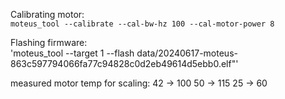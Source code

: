 Calibrating motor:  
`moteus_tool --calibrate --cal-bw-hz 100 --cal-motor-power 8`

Flashing firmware:  
'moteus_tool --target 1 --flash data/20240617-moteus-863c597794066fa77c94828c0d2eb49614d5ebb0.elf"'


measured motor temp for scaling:
42 -> 100
50 -> 115
25 -> 60
